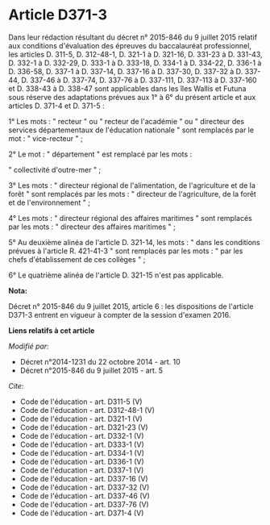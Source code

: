 # Article D371-3

Dans leur rédaction résultant du décret n° 2015-846 du 9 juillet 2015 relatif aux conditions d'évaluation des épreuves du
baccalauréat professionnel, les articles D. 311-5, D. 312-48-1, D. 321-1 à D. 321-16, D. 331-23 à D. 331-43, D. 332-1 à D.
332-29, D. 333-1 à D. 333-18, D. 334-1 à D. 334-22, D. 336-1 à D. 336-58, D. 337-1 à D. 337-14, D. 337-16 à D. 337-30, D.
337-32 à D. 337-44, D. 337-46 à D. 337-74, D. 337-76 à D. 337-111, D. 337-113 à D. 337-160 et D. 338-43 à D. 338-47 sont
applicables dans les îles Wallis et Futuna sous réserve des adaptations prévues aux 1° à 6° du présent article et aux
articles D. 371-4 et D. 371-5 : 

1° Les mots : " recteur " ou " recteur de l'académie " ou " directeur des services départementaux de l'éducation nationale "
sont remplacés par le mot : " vice-recteur " ; 

2° Le mot : " département " est remplacé par les mots : 

" collectivité d'outre-mer " ; 

3° Les mots : " directeur régional de l'alimentation, de l'agriculture et de la forêt " sont remplacés par les mots : "
directeur de l'agriculture, de la forêt et de l'environnement " ; 

4° Les mots : " directeur régional des affaires maritimes " sont remplacés par les mots : " directeur des affaires maritimes
" ; 

5° Au deuxième alinéa de l'article D. 321-14, les mots : " dans les conditions prévues à l'article R. 421-41-3 " sont
remplacés par les mots : " par les chefs d'établissement de ces collèges " ; 

6° Le quatrième alinéa de l'article D. 321-15 n'est pas applicable.

**Nota:**

Décret n° 2015-846 du 9 juillet 2015, article 6 : les dispositions de l'article D371-3 entrent en vigueur à compter de la
session d'examen 2016.

**Liens relatifs à cet article**

_Modifié par_:

  - Décret n°2014-1231 du 22 octobre 2014 - art. 10
  - Décret n°2015-846 du 9 juillet 2015 - art. 5

_Cite_:

  - Code de l'éducation - art. D311-5 (V)
  - Code de l'éducation - art. D312-48-1 (V)
  - Code de l'éducation - art. D321-1 (V)
  - Code de l'éducation - art. D321-23 (V)
  - Code de l'éducation - art. D332-1 (V)
  - Code de l'éducation - art. D333-1 (V)
  - Code de l'éducation - art. D334-1 (V)
  - Code de l'éducation - art. D336-1 (V)
  - Code de l'éducation - art. D337-1 (V)
  - Code de l'éducation - art. D337-16 (V)
  - Code de l'éducation - art. D337-32 (V)
  - Code de l'éducation - art. D337-46 (V)
  - Code de l'éducation - art. D337-76 (V)
  - Code de l'éducation - art. D371-4 (V)
